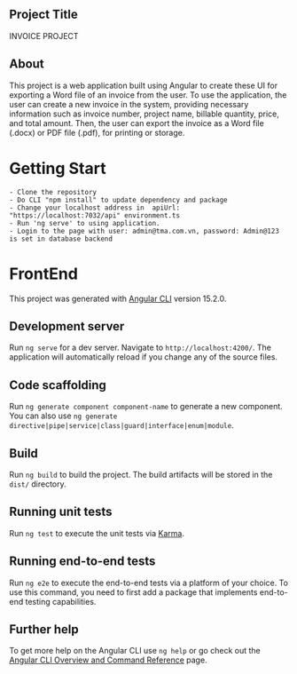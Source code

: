 ## Project Title
INVOICE PROJECT

## About 

This project is a web application built using Angular to create these UI for exporting a Word file of an invoice from the user.
To use the application, the user can create a new invoice in the system, providing necessary information such as invoice number, project name, billable quantity, price, and total amount. Then, the user can export the invoice as a Word file (.docx) or PDF file (.pdf), for printing or storage.

# Getting Start
```
- Clone the repository
- Do CLI "npm install" to update dependency and package
- Change your localhost address in  apiUrl: "https://localhost:7032/api" environment.ts
- Run 'ng serve' to using application.
- Login to the page with user: admin@tma.com.vn, password: Admin@123 is set in database backend
```
# FrontEnd

This project was generated with [Angular CLI](https://github.com/angular/angular-cli) version 15.2.0.

## Development server

Run `ng serve` for a dev server. Navigate to `http://localhost:4200/`. The application will automatically reload if you change any of the source files.

## Code scaffolding

Run `ng generate component component-name` to generate a new component. You can also use `ng generate directive|pipe|service|class|guard|interface|enum|module`.

## Build

Run `ng build` to build the project. The build artifacts will be stored in the `dist/` directory.

## Running unit tests

Run `ng test` to execute the unit tests via [Karma](https://karma-runner.github.io).

## Running end-to-end tests

Run `ng e2e` to execute the end-to-end tests via a platform of your choice. To use this command, you need to first add a package that implements end-to-end testing capabilities.

## Further help

To get more help on the Angular CLI use `ng help` or go check out the [Angular CLI Overview and Command Reference](https://angular.io/cli) page.
